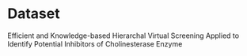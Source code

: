 # Dataset
Efficient and Knowledge-based Hierarchal Virtual Screening Applied to Identify Potential Inhibitors of Cholinesterase Enzyme
